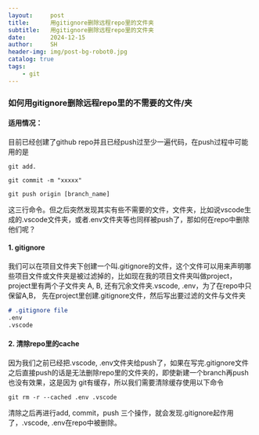```yaml
---
layout:     post
title:      用gitignore删除远程repo里的文件夹 
subtitle:   用gitignore删除远程repo里的文件夹
date:       2024-12-15
author:     SH
header-img: img/post-bg-robot0.jpg
catalog: true
tags:
    - git
---
```



### 如何用gitignore删除远程repo里的不需要的文件/夹

#### 适用情况：
目前已经创建了github repo并且已经push过至少一遍代码，在push过程中可能用的是
```
git add.
```
```
git commit -m "xxxxx"
```
```
git push origin [branch_name]
```
这三行命令。但之后突然发现其实有些不需要的文件，文件夹，比如说vscode生成的.vscode文件夹，或者.env文件夹等也同样被push了，那如何在repo中删除他们呢？

#### 1. gitignore
我们可以在项目文件夹下创建一个叫.gitignore的文件，这个文件可以用来声明哪些项目文件或文件夹是被过滤掉的，比如现在我的项目文件夹叫做project， project里有两个子文件夹
A, B, 还有冗余文件夹.vscode, .env，为了在repo中只保留A,B， 先在project里创建.gitignore文件，然后写出要过滤的文件与文件夹

```markdown
# .gitignore file
.env
.vscode
```

#### 2. 清除repo里的cache
因为我们之前已经把.vscode, .env文件夹给push了，如果在写完.gitignore文件之后直接push的话是无法删除repo里的文件夹的，即使新建一个branch再push也没有效果，这是因为
git有缓存，所以我们需要清除缓存使用以下命令
```
git rm -r --cached .env .vscode
```
清除之后再进行add, commit，push 三个操作，就会发现.gitignore起作用了，.vscode, .env在repo中被删除。

